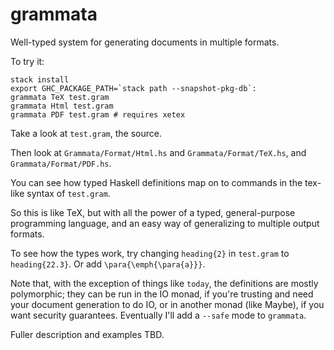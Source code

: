 # grammata

Well-typed system for generating documents in multiple formats.

To try it:

    stack install
    export GHC_PACKAGE_PATH=`stack path --snapshot-pkg-db`:
    grammata TeX test.gram
    grammata Html test.gram
    grammata PDF test.gram # requires xetex

Take a look at `test.gram`, the source.

Then look at `Grammata/Format/Html.hs` and
`Grammata/Format/TeX.hs`, and `Grammata/Format/PDF.hs`.

You can see how typed Haskell definitions map on to
commands in the tex-like syntax of `test.gram`.

So this is like TeX, but with all the power of a typed,
general-purpose programming language, and an easy way of
generalizing to multiple output formats.

To see how the types work, try changing `heading{2}` in
`test.gram` to `heading{22.3}`.  Or add
`\para{\emph{\para{a}}}`.

Note that, with the exception of things like `today`,
the definitions are mostly polymorphic; they
can be run in the IO monad, if you're trusting and need
your document generation to do IO, or in another monad (like
Maybe), if you want security guarantees.  Eventually I'll add a
`--safe` mode to `grammata`.

Fuller description and examples TBD.

